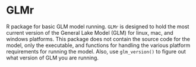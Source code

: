 GLMr
====

R package for basic GLM model running. `GLMr` is designed to hold the most current version of the General Lake Model (GLM) for linux, mac, and windows platforms. This package does not contain the source code for the model, only the executable, and functions for handling the various platform requirements for running the model. Also, use `glm_version()` to figure out what version of GLM you are running. 
